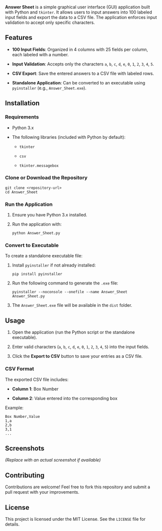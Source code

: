 **Answer Sheet** is a simple graphical user interface (GUI) application built with Python and `tkinter`. It allows users to input answers into 100 labeled input fields and export the data to a CSV file. The application enforces input validation to accept only specific characters.

## Features

- **100 Input Fields**: Organized in 4 columns with 25 fields per column, each labeled with a number.
    
- **Input Validation**: Accepts only the characters `a`, `b`, `c`, `d`, `e`, `0`, `1`, `2`, `3`, `4`, `5`.
    
- **CSV Export**: Save the entered answers to a CSV file with labeled rows.
    
- **Standalone Application**: Can be converted to an executable using `pyinstaller` (e.g., `Answer_Sheet.exe`).
    

## Installation

### Requirements

- Python 3.x
    
- The following libraries (included with Python by default):
    
    - `tkinter`
        
    - `csv`
        
    - `tkinter.messagebox`
        

### Clone or Download the Repository

```
git clone <repository-url>
cd Answer_Sheet
```

### Run the Application

1. Ensure you have Python 3.x installed.
    
2. Run the application with:
    
    ```
    python Answer_Sheet.py
    ```
    

### Convert to Executable

To create a standalone executable file:

1. Install `pyinstaller` if not already installed:
    
    ```
    pip install pyinstaller
    ```
    
2. Run the following command to generate the `.exe` file:
    
    ```
    pyinstaller --noconsole --onefile --name Answer_Sheet Answer_Sheet.py
    ```
    
3. The `Answer_Sheet.exe` file will be available in the `dist` folder.
    

## Usage

1. Open the application (run the Python script or the standalone executable).
    
2. Enter valid characters (`a`, `b`, `c`, `d`, `e`, `0`, `1`, `2`, `3`, `4`, `5`) into the input fields.
    
3. Click the **Export to CSV** button to save your entries as a CSV file.
    

### CSV Format

The exported CSV file includes:

- **Column 1**: Box Number
    
- **Column 2**: Value entered into the corresponding box
    

Example:

```
Box Number,Value
1,a
2,b
3,1
...
```

## Screenshots

_(Replace with an actual screenshot if available)_

## Contributing

Contributions are welcome! Feel free to fork this repository and submit a pull request with your improvements.

## License

This project is licensed under the MIT License. See the `LICENSE` file for details.